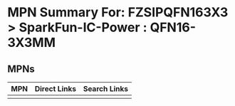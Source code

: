 



# MPN Summary For: FZSIPQFN163X3 > SparkFun-IC-Power : QFN16-3X3MM

## MPNs
  

|MPN|Direct Links|Search Links|
| :--- | :--- | :--- |
||||

